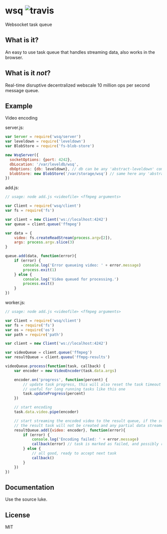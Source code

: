 
wsq ![travis](https://travis-ci.org/jnordberg/wsq.svg?branch=master)
===

Websocket task queue


What is it?
-----------

An easy to use task queue that handles streaming data, also works in the browser.


What is it *not*?
-----------------

Real-time disruptive decentralized webscale 10 million ops per second message queue.


Example
-------

Video encoding

server.js:
```javascript
var Server = require('wsq/server')
var leveldown = require('leveldown')
var BlobStore = require('fs-blob-store')

new WsqServer({
  socketOptions: {port: 4242},
  dbLocation: '/var/leveldb/wsq',
  dbOptions: {db: leveldown}, // db can be any 'abstract-leveldown' compatible instance
  blobStore: new BlobStore('/var/storage/wsq') // same here any 'abstract-blob-store' will do
})
```

add.js:
```javascript
// usage: node add.js <videofile> <ffmpeg arguments>

var Client = require('wsq/client')
var fs = require('fs')

var client = new Client('ws://localhost:4242')
var queue = client.queue('ffmpeg')

var data = {
	video: fs.createReadStream(process.argv[2]),
	args: process.argv.slice(3)
}

queue.add(data, function(error){
	if (error) {
		console.log('Error queueing video: ' + error.message)
		process.exit(1)
	} else {
		console.log('Video queued for processing.')
		process.exit()
	}
})
```

worker.js:
```javascript
// usage: node add.js <videofile> <ffmpeg arguments>

var Client = require('wsq/client')
var fs = require('fs')
var os = require('os')
var path = require('path')

var client = new Client('ws://localhost:4242')

var videoQueue = client.queue('ffmpeg')
var resultQueue = client.quueu('ffmpg-results')

videoQueue.process(function(task, callback) {
	var encoder = new VideoEncoder(task.data.args)

	encoder.on('progress', function(percent) {
		// update task progress, this will also reset the task timeout (default 60 seconds)
		// useful for long running tasks like this one
		task.updateProgress(percent)
	})

	// start encoding
	task.data.video.pipe(encoder)

	// start streaming the encoded video to the result queue, if the stream emits an error
	// the result task will not be created and any partial data streamed is discarded
	resultQueue.add({video: encoder}, function(error){
		if (error) {
			console.log('Encoding failed: ' + error.message)
			callback(error) // task is marked as failed, and possibly re-queued based on its options
		} else {
			// all good, ready to accept next task
			callback()
		}
	})
})
```


Documentation
-------------

Use the source luke.


License
-------

MIT
